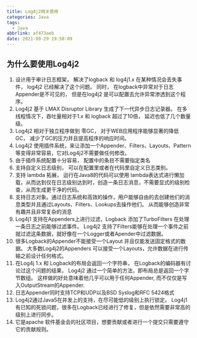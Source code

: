 ```yaml
---
title: Log4j2相关使用
categories: Java
tags:
  - Java
abbrlink: af473aeb
date: 2021-09-29 19:58:09
---
```

## 为什么要使用Log4j2

1.  设计用于审计日志框架， 解决了logback 和 log4j1.x 在某种情况会丢失事件， log4j2 已经解决了这个问题。 同时， 在logback中异常对于日志Appender是不可见的， 但是在log4j2 是可以配置去允许异常渗透到这个程序。 
2.  Log4j2 基于 LMAX Disruptor Library 生成了下一代异步日志记录器。 在多线程情况下，吞吐量相对于1.x 和 logback 超过了10倍， 延迟也低了几个数量级。 
3. Log4j2 相对于独立程序做到 零GC， 对于WEB应用程序能够显著的降低GC， 减少了GC的压力并且提高程序的响应时间。 
4.  Log4j2 使用插件系统，来让添加一个Appender、Filters、Layouts、Pattern等变得非常容易，它对Log4j2不需要做任何修改。 
5.  由于插件系统配置十分容易， 配置中的条目不需要指定类名
6. 支持自定义日志级别， 可以在配置里或者在代码里自定义日志类别。 
7. 支持 lambda 拓展， 运行在Java8的代码可以使用 lambda表达式进行懒加载，从而达到仅在日志级别达到时，创造一条日志消息，不需要显式的级别检查，从而生成更干净的代码。 
8.  支持日志对象。通过日志系统和高效的操作，用户能够自由的去创建他们的消息类型并且通过Layouts、Filters、Lookups去操作他们。   从而能够创造非常有趣并且非常复杂的消息
9.  Log4j1 支持在Appenders上进行过滤，Logback 添加了TurboFilters 在处理一条日志之前能够过滤事件。 Log4j2 支持了Filters能够在处理一个事件之前就过滤这条数据，就好像在一个Logger或者Apender中过滤数据。 
10. 很多Logback的Appender不能接受一个Layout 并且仅能发送固定格式的数据。 大多数Log4j2的Appenders 可以接受一个Layouts，允许数据在进行传输之前设计任何格式。 
11.  在Log4j 1.x 和 Logback的布局会返回一个字符串， 在Logback的编码器有讨论过这个问题的结果， Log4j2 通过一个简单的方法，即布局总是返回一个字节数组。 这样做的好处意味着他几乎可以用于任何Appender, 而不仅仅是写入OutputStream的Appender. 
12. 日志Appender同时支持TCP和UDP以及BSD Syslog和RFC 5424格式
13.  Log4j2通过Java5在并发上的支持，在尽可能低的级别上执行锁定。 Log4j1 有已知的死锁问题，很多在Logback已经进行了修复，但是依然需要非常高的级别上进行同步。 
14.  它是apache 软件基金会的社区项目，想要贡献或者进行一个提交只需要遵守它的贡献规则。 





